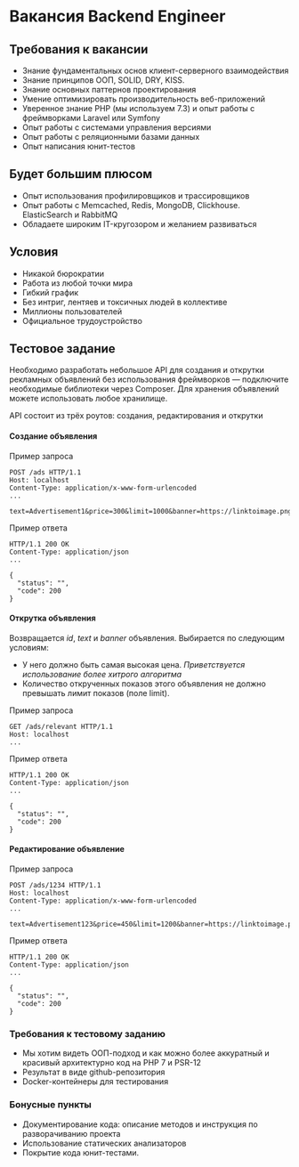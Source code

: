 # Вакансия Backend Engineer

## Требования к вакансии

- Знание фундаментальных основ клиент-серверного взаимодействия
- Знание принципов ООП, SOLID, DRY, KISS.
- Знание основных паттернов проектирования
- Умение оптимизировать производительность веб-приложений
- Уверенное знание PHP (мы используем 7.3) и опыт работы с фреймворками Laravel или Symfony
- Опыт работы с системами управления версиями
- Опыт работы с реляционными базами данных
- Опыт написания юнит-тестов

## Будет большим плюсом

- Опыт использования профилировщиков и трассировщиков
- Опыт работы c Memcached, Redis, MongoDB, Clickhouse. ElasticSearch и RabbitMQ
- Обладаете широким IT-кругозором и желанием развиваться 

## Условия

- Никакой бюрократии
- Работа из любой точки мира
- Гибкий график
- Без интриг, лентяев и токсичных людей в коллективе
- Миллионы пользователей
- Официальное трудоустройство

## Тестовое задание

Необходимо разработать небольшое API для создания и открутки рекламных объявлений без использования фреймворков — подключите необходимые библиотеки через Composer. Для хранения объявлений можете использовать любое хранилище.
 
API состоит из трёх роутов: создания, редактирования и открутки

#### Создание объявления

Пример запроса

```http request
POST /ads HTTP/1.1
Host: localhost
Content-Type: application/x-www-form-urlencoded
...

text=Advertisement1&price=300&limit=1000&banner=https://linktoimage.png
```

Пример ответа

```http request
HTTP/1.1 200 OK
Content-Type: application/json
...

{
  "status": "",
  "code": 200
}
```

#### Открутка объявления

Возвращается _id_, _text_ и _banner_ объявления. Выбирается по следующим условиям:

- У него должно быть самая высокая цена. _Приветствуется использование более хитрого алгоритма_
- Количество открученных показов этого объявления не должно превышать лимит
показов (поле limit).
  
Пример запроса

```http request
GET /ads/relevant HTTP/1.1
Host: localhost
...
```

Пример ответа

```http request
HTTP/1.1 200 OK
Content-Type: application/json
...

{
  "status": "",
  "code": 200
}
```

#### Редактирование объявление 

Пример запроса

```http request
POST /ads/1234 HTTP/1.1
Host: localhost
Content-Type: application/x-www-form-urlencoded
...

text=Advertisement123&price=450&limit=1200&banner=https://linktoimage.png
```

Пример ответа

```http request
HTTP/1.1 200 OK
Content-Type: application/json
...

{
  "status": "",
  "code": 200
}
```

### Требования к тестовому заданию

- Мы хотим видеть ООП-подход и как можно более аккуратный и красивый архитектурно код на PHP 7 и PSR-12 
- Результат в виде github-репозитория
- Docker-контейнеры для тестирования
  
### Бонусные пункты

- Документирование кода: описание методов и инструкция по разворачиванию проекта
- Использование статических анализаторов
- Покрытие кода юнит-тестами.


